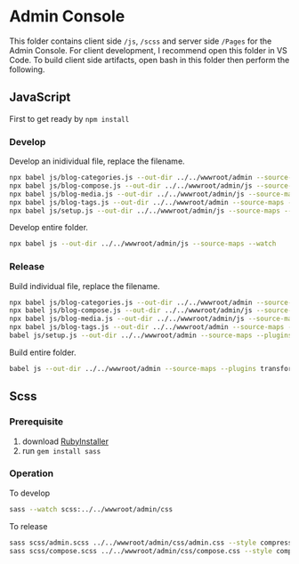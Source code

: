﻿# Admin Console

This folder contains client side `/js`, `/scss` and server side `/Pages` for the Admin Console.
For client development, I recommend open this folder in VS Code.
To build client side artifacts, open bash in this folder then perform the following.

## JavaScript

First to get ready by `npm install`

### Develop

Develop an inidividual file, replace the filename.

```bash
npx babel js/blog-categories.js --out-dir ../../wwwroot/admin --source-maps --watch
npx babel js/blog-compose.js --out-dir ../../wwwroot/admin/js --source-maps --watch
npx babel js/blog-media.js --out-dir ../../wwwroot/admin/js --source-maps --watch
npx babel js/blog-tags.js --out-dir ../../wwwroot/admin --source-maps --watch
npx babel js/setup.js --out-dir ../../wwwroot/admin/js --source-maps --watch
```

Develop entire folder.

```bash
npx babel js --out-dir ../../wwwroot/admin/js --source-maps --watch
```

### Release

Build individual file, replace the filename.

```bash
npx babel js/blog-categories.js --out-dir ../../wwwroot/admin --source-maps --plugins transform-remove-console
npx babel js/blog-compose.js --out-dir ../../wwwroot/admin/js --source-maps --plugins transform-remove-console
npx babel js/blog-media.js --out-dir ../../wwwroot/admin/js --source-maps --plugins transform-remove-console
npx babel js/blog-tags.js --out-dir ../../wwwroot/admin --source-maps --plugins transform-remove-console
babel js/setup.js --out-dir ../../wwwroot/admin --source-maps --plugins transform-remove-console
```

Build entire folder.

```bash
babel js --out-dir ../../wwwroot/admin --source-maps --plugins transform-remove-console
```

## Scss

### Prerequisite

1. download [RubyInstaller](https://rubyinstaller.org/)
2. run `gem install sass`

### Operation

To develop

```bash
sass --watch scss:../../wwwroot/admin/css
```

To release

```bash
sass scss/admin.scss ../../wwwroot/admin/css/admin.css --style compressed
sass scss/compose.scss ../../wwwroot/admin/css/compose.css --style compressed
```